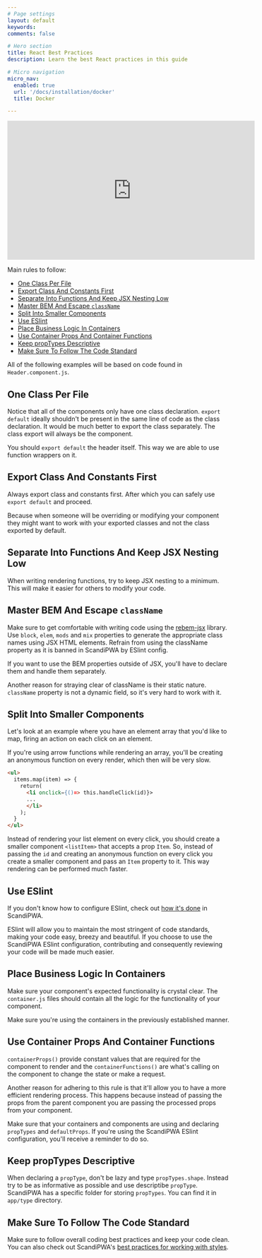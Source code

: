 ```yaml
---
# Page settings
layout: default
keywords:
comments: false

# Hero section
title: React Best Practices
description: Learn the best React practices in this guide

# Micro navigation
micro_nav:
  enabled: true
  url: '/docs/installation/docker'
  title: Docker

---
```

<div class="video">
    <iframe width="560" height="315" src="https://www.youtube.com/embed/0tSXwEg26UA" frameborder="0" allow="accelerometer; autoplay; encrypted-media; gyroscope; picture-in-picture" allowfullscreen></iframe>
</div>

Main rules to follow:
- [One Class Per File](#one-class-per-file)
- [Export Class And Constants First](#export-class-and-constants-first)
- [Separate Into Functions And Keep JSX Nesting Low](#separate-into-functions-and-keep-jsx-nesting-low)
- [Master BEM And Escape `className`](#master-bem-and-escape-classname)
- [Split Into Smaller Components](#split-into-smaller-components)
- [Use ESlint](#use-eslint)
- [Place Business Logic In Containers](#place-business-logic-in-containers)
- [Use Container Props And Container Functions](#use-container-props-and-container-functions)
- [Keep propTypes Descriptive](#keep-proptypes-descriptive)
- [Make Sure To Follow The Code Standard](#make-sure-to-follow-the-code-standard)

All of the following examples will be based on code found in `Header.component.js`.

## One Class Per File
Notice that all of the components only have one class declaration. 
`export default` ideally shouldn't be present in the same line of code as the class declaration. It would be much better to export the class separately. The class export will always be the component.

You should `export default` the header itself. This way we are able to use function wrappers on it.

## Export Class And Constants First
Always export class and constants first. After which you can safely use `export default` and proceed.

Because when someone will be overriding or modifying your component they might want to work with your exported classes and not the class exported by default.

## Separate Into Functions And Keep JSX Nesting Low
When writing rendering functions, try to keep JSX nesting to a minimum. This will make it easier for others to modify your code.

## Master BEM And Escape `className`
Make sure to get comfortable with writing code using the [rebem-jsx](https://github.com/rebem/rebem-jsx) library. Use `block`, `elem`, `mods` and `mix` properties to generate the appropriate class names using JSX HTML elements. Refrain from using the className property as it is banned in ScandiPWA by ESlint config.

If you want to use the BEM properties outside of JSX, you'll have to declare them and handle them separately.

Another reason for straying clear of className is their static nature. `className` property is not a dynamic field, so it's very hard to work with it.

## Split Into Smaller Components
Let's look at an example where you have an element array that you'd like to map, firing an action on each click on an element.

If you're using arrow functions while rendering an array, you'll be creating an anonymous function on every render, which then will be very slow.
```html
<ul>
  items.map(item) => {
    return(
      <li onclick={()=> this.handleClick(id)}>
      ...
      </li>
    );
  }
</ul>
```
Instead of rendering your list element on every click, you should create a smaller component `<listItem>` that accepts a prop `Item`. So, instead of passing the `id` and creating an anonymous function on every click you create a smaller component and pass an `Item` property to it. This way rendering can be performed much faster.

## Use ESlint
If you don't know how to configure ESlint, check out [how it's done]((https://docs.scandipwa.com/docs/eslint-stylelint.html)) in ScandiPWA.

ESlint will allow you to maintain the most stringent of code standards, making your code easy, breezy and beautiful. If you choose to use the ScandiPWA ESlint configuration, contributing and consequently reviewing your code will be made much easier.

## Place Business Logic In Containers
Make sure your component's expected functionality is crystal clear. The `container.js` files should contain all the logic for the functionality of your component.

Make sure you're using the containers in the previously established manner.

## Use Container Props And Container Functions
`containerProps()` provide constant values that are required for the component to render and the `containerFunctions()` are what's calling on the component to change the state or make a request.

Another reason for adhering to this rule is that it'll allow you to have a more efficient rendering process. This happens because instead of passing the props from the parent component you are passing the processed props from your component.

Make sure that your containers and components are using and declaring `propTypes` and `defaultProps`. If you're using the ScandiPWA ESlint configuration, you'll receive a reminder to do so.

## Keep propTypes Descriptive
When declaring a `propType`, don't be lazy and type `propTypes.shape`. Instead try to be as informative as possible and use descriptibe `propType`. ScandiPWA has a specific folder for storing `propTypes`. You can find it in `app/type` directory.

## Make Sure To Follow The Code Standard
Make sure to follow overall coding best practices and keep your code clean. You can also check out ScandiPWA's [best practices for working with styles](https://docs.scandipwa.com/docs/best-practices-styles.html).
